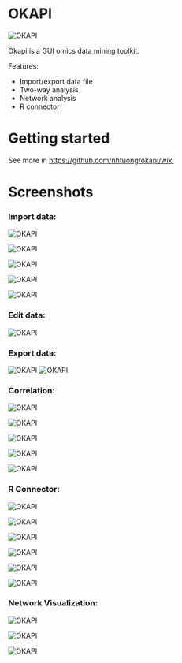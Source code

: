 OKAPI
=====
![OKAPI](src/images/screenshot/1-splashscreen.png "OKAPI")

Okapi is a GUI omics data mining toolkit. 

Features:
- Import/export data file
- Two-way analysis
- Network analysis
- R connector

Getting started
=====

See more in https://github.com/nhtuong/okapi/wiki

Screenshots
=====

### Import data:

![OKAPI](src/images/screenshot/2-import-data.png "OKAPI")

![OKAPI](src/images/screenshot/2-import-data-2.png "OKAPI")

![OKAPI](src/images/screenshot/2-import-data-3.png "OKAPI")

![OKAPI](src/images/screenshot/2-import-data-4.png "OKAPI")

![OKAPI](src/images/screenshot/2-import-data-5.png "OKAPI")


### Edit data:

![OKAPI](src/images/screenshot/2-edit-data-1.png "OKAPI")


### Export data:

![OKAPI](src/images/screenshot/3-export-data-1.png "OKAPI")
![OKAPI](src/images/screenshot/3-export-data-2.png "OKAPI")

### Correlation:

![OKAPI](src/images/screenshot/4-tools-correlation-1.png "OKAPI")

![OKAPI](src/images/screenshot/4-tools-correlation-2.png "OKAPI")

![OKAPI](src/images/screenshot/4-tools-correlation-3.png "OKAPI")

![OKAPI](src/images/screenshot/4-tools-correlation-4.png "OKAPI")

![OKAPI](src/images/screenshot/4-tools-correlation-5.png "OKAPI")

### R Connector:

![OKAPI](src/images/screenshot/5-R-connector-1.png "OKAPI")

![OKAPI](src/images/screenshot/5-R-connector-2.png "OKAPI")

![OKAPI](src/images/screenshot/5-R-connector-3.png "OKAPI")

![OKAPI](src/images/screenshot/5-R-connector-4.png "OKAPI")

![OKAPI](src/images/screenshot/5-R-connector-5.png "OKAPI")

![OKAPI](src/images/screenshot/5-R-connector-6.png "OKAPI")

### Network Visualization:

![OKAPI](src/images/screenshot/6-net-analysis-1.png "OKAPI")

![OKAPI](src/images/screenshot/6-net-analysis-2.png "OKAPI")

![OKAPI](src/images/screenshot/6-net-analysis-3.png "OKAPI")
